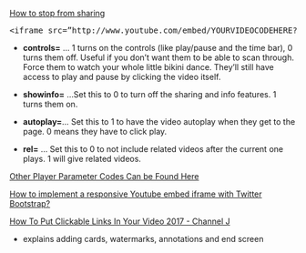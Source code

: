 [How to stop from sharing](http://www.bigwhizbang.com/internet-business/how-to-remove-the-share-features-on-unlisted-youtube-videos/)
<pre>
&lt;iframe src=”http://www.youtube.com/embed/YOURVIDEOCODEHERE?controls=1&showinfo=0&autoplay=1&rel=0&border=0″ height=”400″ width=”710″ frameborder=”0″&gt;
</pre>

- **controls=** … 1 turns on the controls (like play/pause and the time bar), 0 turns them off.  Useful if you don’t want them to be able to scan through.  Force them to watch your whole little bikini dance. They’ll still have access to play and pause by clicking the video itself.

- **showinfo=** …Set this to 0 to turn off the sharing and info features.  1 turns them on.

- **autoplay=**… Set this to 1 to have the video autoplay when they get to the page. 0 means they have to click play.

- **rel=** … Set this to 0 to not include related videos after the current one plays.  1 will give related videos.

[Other Player Parameter Codes Can be Found Here](https://developers.google.com/youtube/player_parameters)

[How to implement a responsive Youtube embed iframe with Twitter Bootstrap?](http://stackoverflow.com/questions/12166784/how-to-implement-a-responsive-youtube-embed-iframe-with-twitter-bootstrap)

[How To Put Clickable Links In Your Video 2017 - Channel J](https://www.youtube.com/watch?v=jOmwfgMtjpA)  
- explains adding cards, watermarks, annotations and end screen
